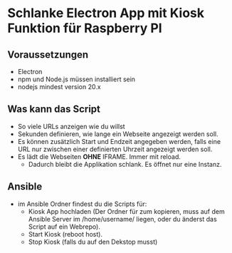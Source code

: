 # Schlanke Electron App mit Kiosk Funktion für Raspberry PI

## Voraussetzungen
- Electron
- npm und Node.js müssen installiert sein
- nodejs mindest version 20.x

## Was kann das Script
- So viele URLs anzeigen wie du willst
- Sekunden definieren, wie lange ein Webseite angezeigt werden soll.
- Es können zusätzlich Start und Endzeit angegeben werden, falls eine URL nur zwischen einer definierten Uhrzeit angezeigt werden soll.
- Es lädt die Webseiten **OHNE** IFRAME. Immer mit reload.
    - Dadurch bleibt die Applikation schlank. Es öffnet nur eine Instanz.

## Ansible
- im Ansible Ordner findest du die Scripts für:
    - Kiosk App hochladen (Der Ordner für zum kopieren, muss auf dem Ansible Server im /home/username/ liegen, oder du änderst das Script auf ein Webrepo).
    - Start Kiosk (reboot host).
    - Stop Kiosk (falls du auf den Dekstop musst)

